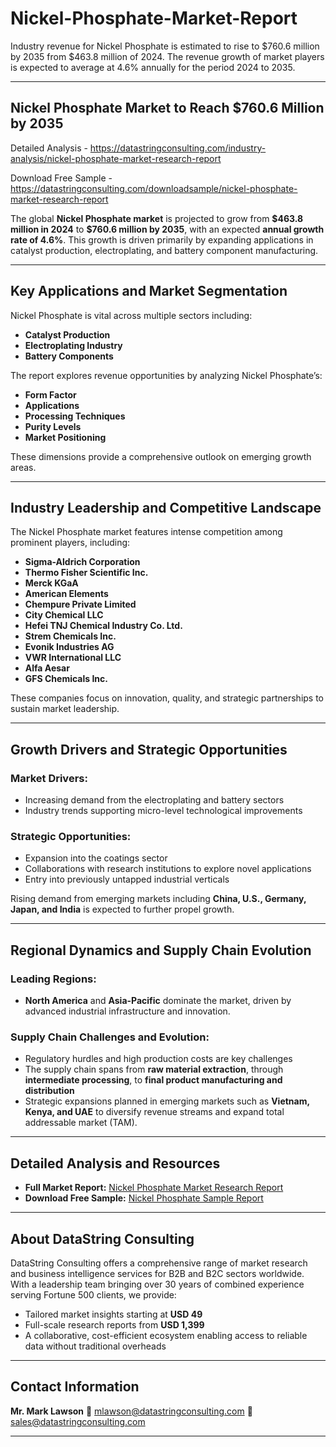 # Nickel-Phosphate-Market-Report

Industry revenue for Nickel Phosphate is estimated to rise to $760.6 million by 2035 from $463.8 million of 2024. The revenue growth of market players is expected to average at 4.6% annually for the period 2024 to 2035.

---

## **Nickel Phosphate Market to Reach \$760.6 Million by 2035**

Detailed Analysis - https://datastringconsulting.com/industry-analysis/nickel-phosphate-market-research-report

Download Free Sample - https://datastringconsulting.com/downloadsample/nickel-phosphate-market-research-report

The global **Nickel Phosphate market** is projected to grow from **\$463.8 million in 2024** to **\$760.6 million by 2035**, with an expected **annual growth rate of 4.6%**. This growth is driven primarily by expanding applications in catalyst production, electroplating, and battery component manufacturing.

---

## **Key Applications and Market Segmentation**

Nickel Phosphate is vital across multiple sectors including:

* **Catalyst Production**
* **Electroplating Industry**
* **Battery Components**

The report explores revenue opportunities by analyzing Nickel Phosphate’s:

* **Form Factor**
* **Applications**
* **Processing Techniques**
* **Purity Levels**
* **Market Positioning**

These dimensions provide a comprehensive outlook on emerging growth areas.

---

## **Industry Leadership and Competitive Landscape**

The Nickel Phosphate market features intense competition among prominent players, including:

* **Sigma-Aldrich Corporation**
* **Thermo Fisher Scientific Inc.**
* **Merck KGaA**
* **American Elements**
* **Chempure Private Limited**
* **City Chemical LLC**
* **Hefei TNJ Chemical Industry Co. Ltd.**
* **Strem Chemicals Inc.**
* **Evonik Industries AG**
* **VWR International LLC**
* **Alfa Aesar**
* **GFS Chemicals Inc.**

These companies focus on innovation, quality, and strategic partnerships to sustain market leadership.

---

## **Growth Drivers and Strategic Opportunities**

### **Market Drivers:**

* Increasing demand from the electroplating and battery sectors
* Industry trends supporting micro-level technological improvements

### **Strategic Opportunities:**

* Expansion into the coatings sector
* Collaborations with research institutions to explore novel applications
* Entry into previously untapped industrial verticals

Rising demand from emerging markets including **China, U.S., Germany, Japan, and India** is expected to further propel growth.

---

## **Regional Dynamics and Supply Chain Evolution**

### **Leading Regions:**

* **North America** and **Asia-Pacific** dominate the market, driven by advanced industrial infrastructure and innovation.

### **Supply Chain Challenges and Evolution:**

* Regulatory hurdles and high production costs are key challenges
* The supply chain spans from **raw material extraction**, through **intermediate processing**, to **final product manufacturing and distribution**
* Strategic expansions planned in emerging markets such as **Vietnam, Kenya, and UAE** to diversify revenue streams and expand total addressable market (TAM).

---

## **Detailed Analysis and Resources**

* **Full Market Report:** [Nickel Phosphate Market Research Report](https://datastringconsulting.com/industry-analysis/nickel-phosphate-market-research-report)
* **Download Free Sample:** [Nickel Phosphate Sample Report](https://datastringconsulting.com/downloadsample/nickel-phosphate-market-research-report)

---

## **About DataString Consulting**

DataString Consulting offers a comprehensive range of market research and business intelligence services for B2B and B2C sectors worldwide. With a leadership team bringing over 30 years of combined experience serving Fortune 500 clients, we provide:

* Tailored market insights starting at **USD 49**
* Full-scale research reports from **USD 1,399**
* A collaborative, cost-efficient ecosystem enabling access to reliable data without traditional overheads

---

## **Contact Information**

**Mr. Mark Lawson**
📧 [mlawson@datastringconsulting.com](mailto:mlawson@datastringconsulting.com)
📧 [sales@datastringconsulting.com](mailto:sales@datastringconsulting.com)

---
